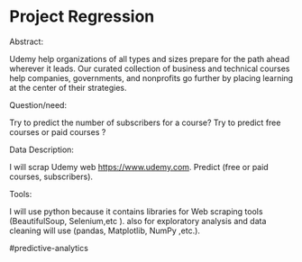 # Project Regression 



Abstract:

Udemy help organizations of all types and sizes prepare for the path ahead wherever it leads. Our curated collection of business and technical courses help companies, governments, and nonprofits go further by placing learning at the center of their strategies.

Question/need:

Try to predict the number of subscribers for a course? 
Try to predict free courses or paid courses ?

Data Description:

I will scrap Udemy web https://www.udemy.com. 
Predict (free or paid courses, subscribers).

Tools:

I will use python because it contains libraries for Web scraping tools (BeautifulSoup, Selenium,etc ). also for exploratory analysis and data cleaning will use (pandas, Matplotlib, NumPy ,etc.).



#predictive-analytics
